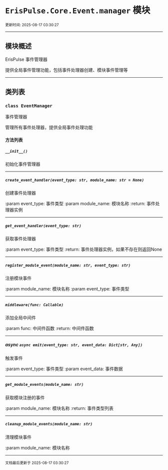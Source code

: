 # `ErisPulse.Core.Event.manager` 模块

<sup>更新时间: 2025-08-17 03:30:27</sup>

---

## 模块概述


ErisPulse 事件管理器

提供全局事件管理功能，包括事件处理器创建、模块事件管理等

---

## 类列表

### `class EventManager`

事件管理器

管理所有事件处理器，提供全局事件处理功能


#### 方法列表

##### `__init__()`

初始化事件管理器

---

##### `create_event_handler(event_type: str, module_name: str = None)`

创建事件处理器

:param event_type: 事件类型
:param module_name: 模块名称
:return: 事件处理器实例

---

##### `get_event_handler(event_type: str)`

获取事件处理器

:param event_type: 事件类型
:return: 事件处理器实例，如果不存在则返回None

---

##### `register_module_event(module_name: str, event_type: str)`

注册模块事件

:param module_name: 模块名称
:param event_type: 事件类型

---

##### `middleware(func: Callable)`

添加全局中间件

:param func: 中间件函数
:return: 中间件函数

---

##### async `async emit(event_type: str, event_data: Dict[str, Any])`

触发事件

:param event_type: 事件类型
:param event_data: 事件数据

---

##### `get_module_events(module_name: str)`

获取模块注册的事件

:param module_name: 模块名称
:return: 事件类型列表

---

##### `cleanup_module_events(module_name: str)`

清理模块事件

:param module_name: 模块名称

---

<sub>文档最后更新于 2025-08-17 03:30:27</sub>